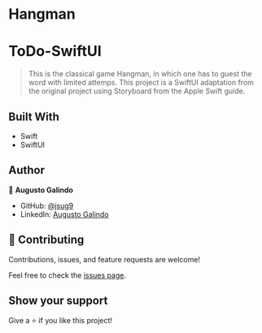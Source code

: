 # Hangman
# ToDo-SwiftUI

> This is the classical game Hangman, in which one has to guest the word with limited attemps. This project is a SwiftUI adaptation from the original project using Storyboard from the Apple Swift guide.

## Built With

- Swift
- SwiftUI

## Author

👤 **Augusto Galindo**

- GitHub: [@jsug9](https://github.com/jsug9)
- LinkedIn: [Augusto Galindo](https://www.linkedin.com/in/augustogalindo/)

## 🤝 Contributing

Contributions, issues, and feature requests are welcome!

Feel free to check the [issues page](https://github.com/jsug9/Hangman/issues).

## Show your support

Give a ⭐️ if you like this project!
